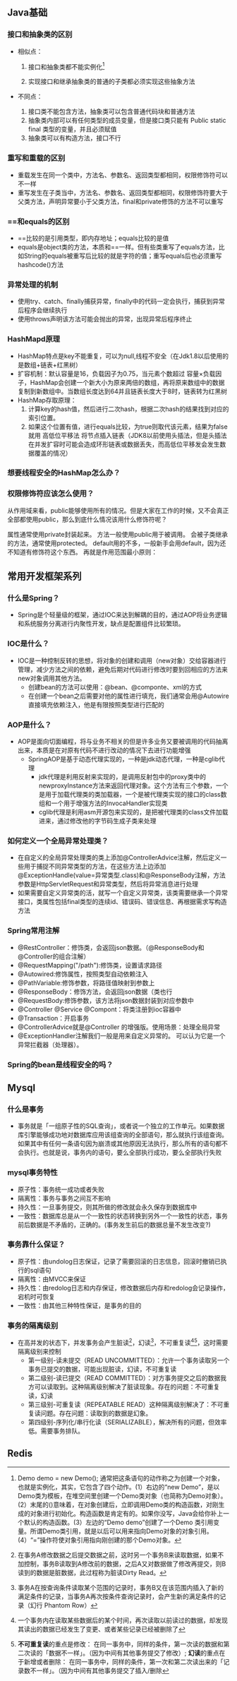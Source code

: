 ##  Java基础

### 接口和抽象类的区别

- 相似点：

  1. 接口和抽象类都不能实例化[^1]

  2. 实现接口和继承抽象类的普通的子类都必须实现这些抽象方法
- 不同点：

  1. 接口类不能包含方法，抽象类可以包含普通代码块和普通方法
  2. 抽象类内部可以有任何类型的成员变量，但是接口类只能有 Public static final 类型的变量，并且必须赋值
  3. 抽象类可以有构造方法，接口不行

[^1]:Demo demo = new Demo(); 通常把这条语句的动作称之为创建一个对象，也就是实例化，其实，它包含了四个动作。(1）右边的“new Demo”，是以Demo类为模板，在堆空间里创建一个Demo类对象（也简称为Demo对象）。(2）末尾的()意味着，在对象创建后，立即调用Demo类的构造函数，对刚生成的对象进行初始化。构造函数是肯定有的。如果你没写，Java会给你补上一个默认的构造函数。(3）左边的“Demo demo”创建了一个Demo 类引用变量。所谓Demo类引用，就是以后可以用来指向Demo对象的对象引用。(4）“=”操作符使对象引用指向刚创建的那个Demo对象。

### 重写和重载的区别

- 重载发生在同一个类中，方法名、参数名、返回类型都相同，权限修饰符可以不一样
- 重写发生在子类当中，方法名、参数名、返回类型都相同，权限修饰符要大于父类方法，声明异常要小于父类方法，final和private修饰的方法不可以重写

###  ==和equals的区别

- ==比较的是引用类型，即内存地址；equals比较的是值
- equals是object类的方法，本质和==一样。但有些类重写了equals方法，比如String的equals被重写后比较的就是字符的值；重写equals后也必须重写hashcode()方法

###  异常处理的机制

- 使用try、catch、finally捕获异常，finally中的代码一定会执行，捕获到异常后程序会继续执行
- 使用throws声明该方法可能会抛出的异常，出现异常后程序终止

### HashMapd原理

- HashMap特点是key不能重复，可以为null,线程不安全（在Jdk1.8以后使用的是数组+链表+红黑树）
- 扩容机制：默认容量是16，负载因子为0.75，当元素个数超过 容量×负载因子，HashMap会创建一个新大小为原来两倍的数组，再将原来数组中的数据复制到新数组中。当数组长度达到64并且链表长度大于8时，链表转为红黑树
- HashMap存取原理：
  1. 计算key的hash值，然后进行二次hash，根据二次hash的结果找到对应的索引位置。
  2. 如果这个位置有值，进行equals比较，为true则取代该元素，结果为false就用 高低位平移法 将节点插入链表（JDK8以前使用头插法，但是头插法在并发扩容时可能会造成环形链表或数据丢失，而高低位平移发会发生数据覆盖的情况）

### 想要线程安全的HashMap怎么办？





###  权限修饰符应该怎么使用？

从作用域来看，public能够使用所有的情况。但是大家在工作的时候，又不会真正全部都使用public，那么到底什么情况该用什么修饰符呢？

属性通常使用private封装起来。
方法一般使用public用于被调用。
会被子类继承的方法，通常使用protected。
default用的不多，一般新手会用default，因为还不知道有修饰符这个东西。
再就是作用范围最小原则：





## 常用开发框架系列

###  什么是Spring？

- Spring是个轻量级的框架，通过IOC来达到解耦的目的，通过AOP将业务逻辑和系统服务分离进行内聚性开发，缺点是配置组件比较繁琐。

###  IOC是什么？

- IOC是一种控制反转的思想，将对象的创建和调用（new对象）交给容器进行管理，减少方法之间的依赖，避免后期对代码进行修改时要到回相应的方法来new对象调用其他方法。
  - 创建bean的方法可以使用：@bean、@componte、xml的方式
  - 在创建一个bean之后需要对他的属性进行填充，我们通常会用@Autowire直接填充依赖注入，他是有限按照类型进行匹配的

### AOP是什么？

- AOP是面向切面编程，将与业务不相关的但是许多业务又要被调用的代码抽离出来，本质是在对原有代码不进行改动的情况下去进行功能增强
  - SpringAOP是基于动态代理实现的，一种是jdk动态代理，一种是cglib代理
    - jdk代理是利用反射来实现的，是调用反射包中的proxy类中的newproxyInstance方法来返回代理对象。这个方法有三个参数，一个是用于加载代理类的类加载器，一个是被代理类实现的接口的class数组和一个用于增强方法的InvocaHandler实现类
    - cglib代理是利用asm开源包来实现的，是把被代理类的class文件加载进来，通过修改他的字节码生成子类来处理

### 如何定义一个全局异常处理类？

- 在自定义的全局异常处理类的类上添加@ControllerAdvice注解，然后定义一些用于捕捉不同异常类型的方法，在这些方法上边添加@ExceptionHandle(value=异常类型.class)和@ResponseBody注解，方法参数是HttpServletRequest和异常类型，然后将异常消息进行处理
- 如果需要自定义异常类的活，就写一个自定义异常类，该类需要继承一个异常接口，类属性包括final类型的连续id、错误码、错误信息、再根据需求写构造方法

### Spring常用注解

- @RestController：修饰类，会返回json数据。（@ResponseBody和@Controller的组合注解）
- @RequestMapping("/path"):修饰类，设置请求路径
- @Autowired:修饰属性，按照类型自动依赖注入
- @PathVariable:修饰参数，将路径值映射到参数上
- @ResponseBody：修饰方法，会返回json数据（类也行
- @RequestBody:修饰参数，该方法将json数据封装到对应参数中
- @Controller @Service @Compont：将类注册到ioc容器中
- @Transaction：开启事务
- @ControllerAdvice就是@Controller 的增强版。使用场景：处理全局异常
- @ExceptionHandler注解我们一般是用来自定义异常的。 可以认为它是一个异常拦截器（处理器）。

### Spring的bean是线程安全的吗？















## Mysql

### 什么是事务

- 事务就是「一组原子性的SQL查询」，或者说一个独立的工作单元。如果数据库引擎能够成功地对数据库应用该组查询的全部语句，那么就执行该组查询。如果其中有任何一条语句因为崩溃或其他原因无法执行，那么所有的语句都不会执行。也就是说，事务内的语句，要么全部执行成功，要么全部执行失败

### mysql事务特性

- 原子性：事务统一成功或者失败
- 隔离性：事务与事务之间互不影响
- 持久性：一旦事务提交，则其所做的修改就会永久保存到数据库中
- 一致性：数据库总是从一个一致性的状态转换到另外一个一致性的状态，事务前后数据是不矛盾的，正确的。(事务发生前后的数据总量不发生改变?)

### 事务靠什么保证？

- 原子性：由undolog日志保证，记录了需要回滚的日志信息，回滚时撤销已执行的sql语句
- 隔离性：由MVCC来保证
- 持久性：由redolog日志和内存保证，修改数据后内存和redolog会记录操作，宕机时可恢复
- 一致性：由其他三种特性保证，是事务的目的

### 事务的隔离级别

- 在高并发的状态下，并发事务会产生脏读[^2]，幻读[^3]，不可重复读[^4][^5]，这时需要隔离级别来控制
  - 第一级别-读未提交（READ UNCOMMITTED）：允许一个事务读取另一个事务已提交的数据，可能出现脏读，幻读，不可重复读
  - 第二级别-读已提交（READ COMMITTED）：对方事务提交之后的数据我方可以读取到。这种隔离级别解决了脏读现象。存在的问题：不可重复读，幻读
  - 第三级别-可重复读（REPEATABLE READ）这种隔离级别解决了：不可重复读问题。存在问题：读取到的数据是幻象。
  - 第四级别-序列化/串行化读（SERIALIZABLE），解决所有的问题，但效率低。需要事务排队。







## Redis










[^2]: 在事务A修改数据之后提交数据之前，这时另一个事务B来读取数据，如果不加控制，事务B读取到A修改前的数据，之后A又对数据做了修改再提交，则B读到的数据是脏数据，此过程称为脏读Dirty Read。
[^3]: 事务A在按查询条件读取某个范围的记录时，事务B又在该范围内插入了新的满足条件的记录，当事务A再次按条件查询记录时，会产生新的满足条件的记录（幻行 Phantom Row）
[^4]: 一个事务内在读取某些数据后的某个时间，再次读取以前读过的数据，却发现其读出的数据已经发生了变更、或者某些记录已经被删除了
[^5]:  **不可重复读**的重点是修改： 在同一事务中，同样的条件，第一次读的数据和第二次读的「数据不一样」。（因为中间有其他事务提交了修改）; **幻读**的重点在于新增或者删除： 在同一事务中，同样的条件，第一次和第二次读出来的「记录数不一样」。（因为中间有其他事务提交了插入/删除

 
